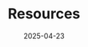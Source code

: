 ---
title: 'Resources'
date: 2025-04-23
type: landing

design:
  # Section spacing
  spacing: '5rem'

# Page sections
sections:
  - block: collection
    content:
      title: Resources
      text: I have developed several resources in collaboration with colleagues, and share them so that they may be of use to others.
      filters:
        folders:
          - resources
    design:
      view: article-grid
      fill_image: false
      columns: 3
---